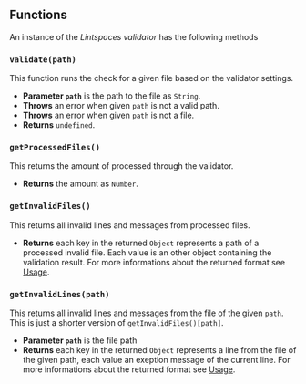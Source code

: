 ## Functions

An instance of the _Lintspaces validator_ has the following methods

### `validate(path)`

This function runs the check for a given file based on the validator settings.

- **Parameter `path`** is the path to the file as `String`.
- **Throws** an error when given `path` is not a valid path.
- **Throws** an error when given `path` is not a file.
- **Returns** `undefined`.

### `getProcessedFiles()`

This returns the amount of processed through the validator.

- **Returns** the amount as `Number`.

### `getInvalidFiles()`

This returns all invalid lines and messages from processed files.

- **Returns** each key in the returned `Object` represents a path of a
  processed invalid file. Each value is an other object containing the validation
  result. For more informations about the returned format see [Usage](#usage).

### `getInvalidLines(path)`

This returns all invalid lines and messages from the file of the given
`path`. This is just a shorter version of `getInvalidFiles()[path]`.

- **Parameter `path`** is the file path
- **Returns** each key in the returned `Object` represents a line from the
  file of the given path, each value an exeption message of the current line. For
  more informations about the returned format see [Usage](#usage).
